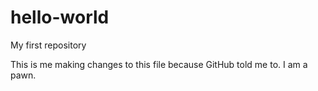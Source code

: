 # hello-world
My first repository

This is me making changes to this file because GitHub told me to.  I am a pawn.
